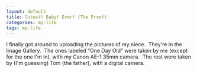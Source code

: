 ```yaml
---
layout: default
title: Cutest! Baby! Ever! (The Proof)
categories: my-life
tags: my-life
---
```

I finally got around to uploading the pictures of my niece.  They're in the Image Gallery.  The ones labeled “One Day Old” were taken by me (except for the one I'm in), with my Canon AE-1 35mm camera.  The rest were taken by (I'm guessing) Tom (the father), with a digital camera.